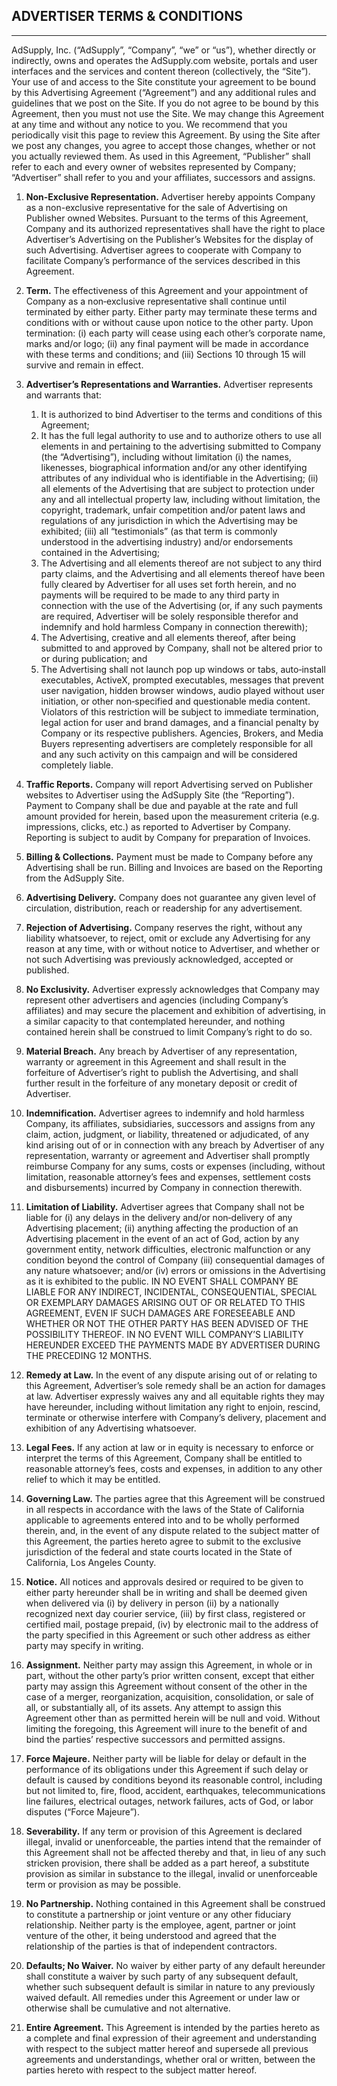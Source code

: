 ADVERTISER TERMS & CONDITIONS
-----------------------------

* * *

AdSupply, Inc. (“AdSupply”, “Company”, “we” or “us”), whether directly or indirectly, owns and operates the AdSupply.com website, portals and user interfaces and the services and content thereon (collectively, the “Site”). Your use of and access to the Site constitute your agreement to be bound by this Advertising Agreement (“Agreement”) and any additional rules and guidelines that we post on the Site. If you do not agree to be bound by this Agreement, then you must not use the Site. We may change this Agreement at any time and without any notice to you. We recommend that you periodically visit this page to review this Agreement. By using the Site after we post any changes, you agree to accept those changes, whether or not you actually reviewed them. As used in this Agreement, “Publisher” shall refer to each and every owner of websites represented by Company; “Advertiser” shall refer to you and your affiliates, successors and assigns.

1.  **Non-Exclusive Representation.** Advertiser hereby appoints Company as a non-exclusive representative for the sale of Advertising on Publisher owned Websites. Pursuant to the terms of this Agreement, Company and its authorized representatives shall have the right to place Advertiser’s Advertising on the Publisher’s Websites for the display of such Advertising. Advertiser agrees to cooperate with Company to facilitate Company’s performance of the services described in this Agreement.

3.  **Term.** The effectiveness of this Agreement and your appointment of Company as a non‐exclusive representative shall continue until terminated by either party. Either party may terminate these terms and conditions with or without cause upon notice to the other party. Upon termination: (i) each party will cease using each other’s corporate name, marks and/or logo; (ii) any final payment will be made in accordance with these terms and conditions; and (iii) Sections 10 through 15 will survive and remain in effect.

5.  **Advertiser’s Representations and Warranties.** Advertiser represents and warrants that:  
    
    1.  It is authorized to bind Advertiser to the terms and conditions of this Agreement;
    2.  It has the full legal authority to use and to authorize others to use all elements in and pertaining to the advertising submitted to Company (the “Advertising”), including without limitation (i) the names, likenesses, biographical information and/or any other identifying attributes of any individual who is identifiable in the Advertising; (ii) all elements of the Advertising that are subject to protection under any and all intellectual property law, including without limitation, the copyright, trademark, unfair competition and/or patent laws and regulations of any jurisdiction in which the Advertising may be exhibited; (iii) all “testimonials” (as that term is commonly understood in the advertising industry) and/or endorsements contained in the Advertising;
    3.  The Advertising and all elements thereof are not subject to any third party claims, and the Advertising and all elements thereof have been fully cleared by Advertiser for all uses set forth herein, and no payments will be required to be made to any third party in connection with the use of the Advertising (or, if any such payments are required, Advertiser will be solely responsible therefor and indemnify and hold harmless Company in connection therewith);
    4.  The Advertising, creative and all elements thereof, after being submitted to and approved by Company, shall not be altered prior to or during publication; and
    5.  The Advertising shall not launch pop up windows or tabs, auto‐install executables, ActiveX, prompted executables, messages that prevent user navigation, hidden browser windows, audio played without user initiation, or other non‐specified and questionable media content. Violators of this restriction will be subject to immediate termination, legal action for user and brand damages, and a financial penalty by Company or its respective publishers. Agencies, Brokers, and Media Buyers representing advertisers are completely responsible for all and any such activity on this campaign and will be considered completely liable.
    
6.  **Traffic Reports.** Company will report Advertising served on Publisher websites to Advertiser using the AdSupply Site (the “Reporting”). Payment to Company shall be due and payable at the rate and full amount provided for herein, based upon the measurement criteria (e.g. impressions, clicks, etc.) as reported to Advertiser by Company. Reporting is subject to audit by Company for preparation of Invoices.

8.  **Billing & Collections.** Payment must be made to Company before any Advertising shall be run. Billing and Invoices are based on the Reporting from the AdSupply Site.

10.  **Advertising Delivery.** Company does not guarantee any given level of circulation, distribution, reach or readership for any advertisement.

12.  **Rejection of Advertising.** Company reserves the right, without any liability whatsoever, to reject, omit or exclude any Advertising for any reason at any time, with or without notice to Advertiser, and whether or not such Advertising was previously acknowledged, accepted or published.

14.  **No Exclusivity.** Advertiser expressly acknowledges that Company may represent other advertisers and agencies (including Company’s affiliates) and may secure the placement and exhibition of advertising, in a similar capacity to that contemplated hereunder, and nothing contained herein shall be construed to limit Company’s right to do so.

16.  **Material Breach.** Any breach by Advertiser of any representation, warranty or agreement in this Agreement and shall result in the forfeiture of Advertiser’s right to publish the Advertising, and shall further result in the forfeiture of any monetary deposit or credit of Advertiser.

18.  **Indemnification.** Advertiser agrees to indemnify and hold harmless Company, its affiliates, subsidiaries, successors and assigns from any claim, action, judgment, or liability, threatened or adjudicated, of any kind arising out of or in connection with any breach by Advertiser of any representation, warranty or agreement and Advertiser shall promptly reimburse Company for any sums, costs or expenses (including, without limitation, reasonable attorney’s fees and expenses, settlement costs and disbursements) incurred by Company in connection therewith.

20.  **Limitation of Liability.** Advertiser agrees that Company shall not be liable for (i) any delays in the delivery and/or non‐delivery of any Advertising placement; (ii) anything affecting the production of an Advertising placement in the event of an act of God, action by any government entity, network difficulties, electronic malfunction or any condition beyond the control of Company (iii) consequential damages of any nature whatsoever; and/or (iv) errors or omissions in the Advertising as it is exhibited to the public. IN NO EVENT SHALL COMPANY BE LIABLE FOR ANY INDIRECT, INCIDENTAL, CONSEQUENTIAL, SPECIAL OR EXEMPLARY DAMAGES ARISING OUT OF OR RELATED TO THIS AGREEMENT, EVEN IF SUCH DAMAGES ARE FORESEEABLE AND WHETHER OR NOT THE OTHER PARTY HAS BEEN ADVISED OF THE POSSIBILITY THEREOF. IN NO EVENT WILL COMPANY’S LIABILITY HEREUNDER EXCEED THE PAYMENTS MADE BY ADVERTISER DURING THE PRECEDING 12 MONTHS.

22.  **Remedy at Law.** In the event of any dispute arising out of or relating to this Agreement, Advertiser’s sole remedy shall be an action for damages at law. Advertiser expressly waives any and all equitable rights they may have hereunder, including without limitation any right to enjoin, rescind, terminate or otherwise interfere with Company’s delivery, placement and exhibition of any Advertising whatsoever.

24.  **Legal Fees.** If any action at law or in equity is necessary to enforce or interpret the terms of this Agreement, Company shall be entitled to reasonable attorney’s fees, costs and expenses, in addition to any other relief to which it may be entitled.

26.  **Governing Law.** The parties agree that this Agreement will be construed in all respects in accordance with the laws of the State of California applicable to agreements entered into and to be wholly performed therein, and, in the event of any dispute related to the subject matter of this Agreement, the parties hereto agree to submit to the exclusive jurisdiction of the federal and state courts located in the State of California, Los Angeles County.

28.  **Notice.** All notices and approvals desired or required to be given to either party hereunder shall be in writing and shall be deemed given when delivered via (i) by delivery in person (ii) by a nationally recognized next day courier service, (iii) by first class, registered or certified mail, postage prepaid, (iv) by electronic mail to the address of the party specified in this Agreement or such other address as either party may specify in writing.

30.  **Assignment.** Neither party may assign this Agreement, in whole or in part, without the other party’s prior written consent, except that either party may assign this Agreement without consent of the other in the case of a merger, reorganization, acquisition, consolidation, or sale of all, or substantially all, of its assets. Any attempt to assign this Agreement other than as permitted herein will be null and void. Without limiting the foregoing, this Agreement will inure to the benefit of and bind the parties’ respective successors and permitted assigns.

32.  **Force Majeure.** Neither party will be liable for delay or default in the performance of its obligations under this Agreement if such delay or default is caused by conditions beyond its reasonable control, including but not limited to, fire, flood, accident, earthquakes, telecommunications line failures, electrical outages, network failures, acts of God, or labor disputes (“Force Majeure”).

34.  **Severability.** If any term or provision of this Agreement is declared illegal, invalid or unenforceable, the parties intend that the remainder of this Agreement shall not be affected thereby and that, in lieu of any such stricken provision, there shall be added as a part hereof, a substitute provision as similar in substance to the illegal, invalid or unenforceable term or provision as may be possible.

36.  **No Partnership.** Nothing contained in this Agreement shall be construed to constitute a partnership or joint venture or any other fiduciary relationship. Neither party is the employee, agent, partner or joint venture of the other, it being understood and agreed that the relationship of the parties is that of independent contractors.

38.  **Defaults; No Waiver.** No waiver by either party of any default hereunder shall constitute a waiver by such party of any subsequent default, whether such subsequent default is similar in nature to any previously waived default. All remedies under this Agreement or under law or otherwise shall be cumulative and not alternative.

40.  **Entire Agreement.** This Agreement is intended by the parties hereto as a complete and final expression of their agreement and understanding with respect to the subject matter hereof and supersede all previous agreements and understandings, whether oral or written, between the parties hereto with respect to the subject matter hereof.